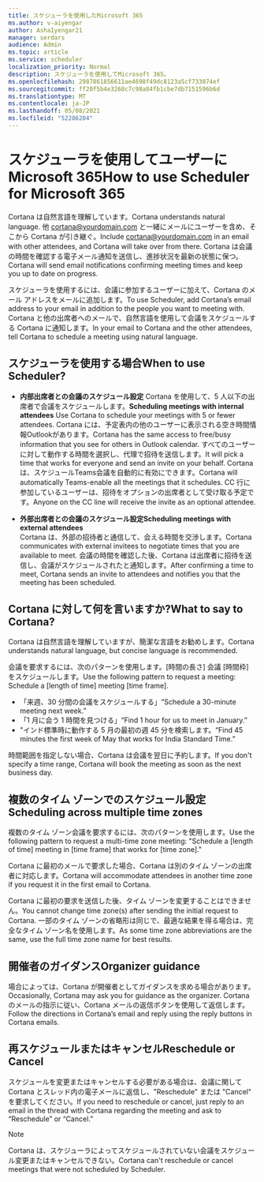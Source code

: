 ```yaml
---
title: スケジューラを使用したMicrosoft 365
ms.author: v-aiyengar
author: AshaIyengar21
manager: serdars
audience: Admin
ms.topic: article
ms.service: scheduler
localization_priority: Normal
description: スケジューラを使用してMicrosoft 365。
ms.openlocfilehash: 2987861856611ae4698f49dc8123a5cf733074ef
ms.sourcegitcommit: ff20f5b4e3268c7c98a84fb1cbe7db7151596b6d
ms.translationtype: MT
ms.contentlocale: ja-JP
ms.lasthandoff: 05/08/2021
ms.locfileid: "52286204"
---
```

# <a name="how-to-use-scheduler-for-microsoft-365"></a><span data-ttu-id="20866-103">スケジューラを使用してユーザーにMicrosoft 365</span><span class="sxs-lookup"><span data-stu-id="20866-103">How to use Scheduler for Microsoft 365</span></span>

<span data-ttu-id="20866-104">Cortana は自然言語を理解しています。</span><span class="sxs-lookup"><span data-stu-id="20866-104">Cortana understands natural language.</span></span> <span data-ttu-id="20866-105">他 cortana@yourdomain.com と一緒にメールにユーザーを含め、そこから Cortana が引き継ぐ。</span><span class="sxs-lookup"><span data-stu-id="20866-105">Include cortana@yourdomain.com in an email with other attendees, and Cortana will take over from there.</span></span> <span data-ttu-id="20866-106">Cortana は会議の時間を確認する電子メール通知を送信し、進捗状況を最新の状態に保つ。</span><span class="sxs-lookup"><span data-stu-id="20866-106">Cortana will send email notifications confirming meeting times and keep you up to date on progress.</span></span>

<span data-ttu-id="20866-107">スケジューラを使用するには、会議に参加するユーザーに加えて、Cortana のメール アドレスをメールに追加します。</span><span class="sxs-lookup"><span data-stu-id="20866-107">To use Scheduler, add Cortana’s email address to your email in addition to the people you want to meeting with.</span></span> <span data-ttu-id="20866-108">Cortana と他の出席者へのメールで、自然言語を使用して会議をスケジュールする Cortana に通知します。</span><span class="sxs-lookup"><span data-stu-id="20866-108">In your email to Cortana and the other attendees, tell Cortana to schedule a meeting using natural language.</span></span>  

## <a name="when-to-use-scheduler"></a><span data-ttu-id="20866-109">スケジューラを使用する場合</span><span class="sxs-lookup"><span data-stu-id="20866-109">When to use Scheduler?</span></span>

- <span data-ttu-id="20866-110">**内部出席者との会議のスケジュール設定** Cortana を使用して、5 人以下の出席者で会議をスケジュールします。</span><span class="sxs-lookup"><span data-stu-id="20866-110">**Scheduling meetings with internal attendees** Use Cortana to schedule your meetings with 5 or fewer attendees.</span></span> <span data-ttu-id="20866-111">Cortana には、予定表内の他のユーザーに表示される空き時間情報Outlookがあります。</span><span class="sxs-lookup"><span data-stu-id="20866-111">Cortana has the same access to free/busy information that you see for others in Outlook calendar.</span></span> <span data-ttu-id="20866-112">すべてのユーザーに対して動作する時間を選択し、代理で招待を送信します。</span><span class="sxs-lookup"><span data-stu-id="20866-112">It will pick a time that works for everyone and send an invite on your behalf.</span></span> <span data-ttu-id="20866-113">Cortana は、スケジュールTeams会議を自動的に有効にできます。</span><span class="sxs-lookup"><span data-stu-id="20866-113">Cortana will automatically Teams-enable all the meetings that it schedules.</span></span> <span data-ttu-id="20866-114">CC 行に参加しているユーザーは、招待をオプションの出席者として受け取る予定です。</span><span class="sxs-lookup"><span data-stu-id="20866-114">Anyone on the CC line will receive the invite as an optional attendee.</span></span>  

- <span data-ttu-id="20866-115">**外部出席者との会議のスケジュール設定**</span><span class="sxs-lookup"><span data-stu-id="20866-115">**Scheduling meetings with external attendees**</span></span>  
<span data-ttu-id="20866-116">Cortana は、外部の招待者と通信して、会える時間を交渉します。</span><span class="sxs-lookup"><span data-stu-id="20866-116">Cortana communicates with external invitees to negotiate times that you are available to meet.</span></span> <span data-ttu-id="20866-117">会議の時間を確認した後、Cortana は出席者に招待を送信し、会議がスケジュールされたと通知します。</span><span class="sxs-lookup"><span data-stu-id="20866-117">After confirming a time to meet, Cortana sends an invite to attendees and notifies you that the meeting has been scheduled.</span></span>

## <a name="what-to-say-to-cortana"></a><span data-ttu-id="20866-118">Cortana に対して何を言いますか?</span><span class="sxs-lookup"><span data-stu-id="20866-118">What to say to Cortana?</span></span>

<span data-ttu-id="20866-119">Cortana は自然言語を理解していますが、簡潔な言語をお勧めします。</span><span class="sxs-lookup"><span data-stu-id="20866-119">Cortana understands natural language, but concise language is recommended.</span></span> 

<span data-ttu-id="20866-120">会議を要求するには、次のパターンを使用します。[時間の長さ] 会議 [時間枠] をスケジュールします。</span><span class="sxs-lookup"><span data-stu-id="20866-120">Use the following pattern to request a meeting: Schedule a [length of time] meeting [time frame].</span></span>  

- <span data-ttu-id="20866-121">「来週、30 分間の会議をスケジュールする」</span><span class="sxs-lookup"><span data-stu-id="20866-121">“Schedule a 30-minute meeting next week.”</span></span>  
- <span data-ttu-id="20866-122">「1 月に会う 1 時間を見つける」</span><span class="sxs-lookup"><span data-stu-id="20866-122">“Find 1 hour for us to meet in January.”</span></span> 
- <span data-ttu-id="20866-123">"インド標準時に動作する 5 月の最初の週 45 分を検索します。</span><span class="sxs-lookup"><span data-stu-id="20866-123">“Find 45 minutes the first week of May that works for India Standard Time.”</span></span> 

<span data-ttu-id="20866-124">時間範囲を指定しない場合、Cortana は会議を翌日に予約します。</span><span class="sxs-lookup"><span data-stu-id="20866-124">If you don't specify a time range, Cortana will book the meeting as soon as the next business day.</span></span>

## <a name="scheduling-across-multiple-time-zones"></a><span data-ttu-id="20866-125">複数のタイム ゾーンでのスケジュール設定</span><span class="sxs-lookup"><span data-stu-id="20866-125">Scheduling across multiple time zones</span></span>

<span data-ttu-id="20866-126">複数のタイム ゾーン会議を要求するには、次のパターンを使用します。</span><span class="sxs-lookup"><span data-stu-id="20866-126">Use the following pattern to request a multi-time zone meeting: "Schedule a [length of time] meeting in [time frame] that works for [time zone]."</span></span> 

<span data-ttu-id="20866-127">Cortana に最初のメールで要求した場合、Cortana は別のタイム ゾーンの出席者に対応します。</span><span class="sxs-lookup"><span data-stu-id="20866-127">Cortana will accommodate attendees in another time zone if you request it in the first email to Cortana.</span></span>  

<span data-ttu-id="20866-128">Cortana に最初の要求を送信した後、タイム ゾーンを変更することはできません。</span><span class="sxs-lookup"><span data-stu-id="20866-128">You cannot change time zone(s) after sending the initial request to Cortana.</span></span> <span data-ttu-id="20866-129">一部のタイム ゾーンの省略形は同じで、最適な結果を得る場合は、完全なタイム ゾーン名を使用します。</span><span class="sxs-lookup"><span data-stu-id="20866-129">As some time zone abbreviations are the same, use the full time zone name for best results.</span></span>  

## <a name="organizer-guidance"></a><span data-ttu-id="20866-130">開催者のガイダンス</span><span class="sxs-lookup"><span data-stu-id="20866-130">Organizer guidance</span></span>

<span data-ttu-id="20866-131">場合によっては、Cortana が開催者としてガイダンスを求める場合があります。</span><span class="sxs-lookup"><span data-stu-id="20866-131">Occasionally, Cortana may ask you for guidance as the organizer.</span></span> <span data-ttu-id="20866-132">Cortana のメールの指示に従い、Cortana メールの返信ボタンを使用して返信します。</span><span class="sxs-lookup"><span data-stu-id="20866-132">Follow the directions in Cortana’s email and reply using the reply buttons in Cortana emails.</span></span>

## <a name="reschedule-or-cancel"></a><span data-ttu-id="20866-133">再スケジュールまたはキャンセル</span><span class="sxs-lookup"><span data-stu-id="20866-133">Reschedule or Cancel</span></span>

<span data-ttu-id="20866-134">スケジュールを変更またはキャンセルする必要がある場合は、会議に関して Cortana とスレッド内の電子メールに返信し、"Reschedule" または "Cancel" を要求してください。</span><span class="sxs-lookup"><span data-stu-id="20866-134">If you need to reschedule or cancel, just reply to an email in the thread with Cortana regarding the meeting and ask to “Reschedule” or “Cancel.”</span></span> 

> [!NOTE]
> <span data-ttu-id="20866-135">Cortana は、スケジューラによってスケジュールされていない会議をスケジュール変更またはキャンセルできない。</span><span class="sxs-lookup"><span data-stu-id="20866-135">Cortana can't reschedule or cancel meetings that were not scheduled by Scheduler.</span></span>  
